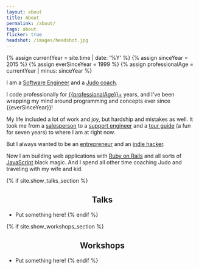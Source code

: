 ```yaml
---
layout: about
title: About
permalink: /about/
tags: about
flicker: true
headshot: /images/headshot.jpg
---
```


{% assign currentYear = site.time | date: '%Y' %}
{% assign sinceYear = 2015 %}
{% assign everSinceYear = 1999 %}
{% assign professionalAge = currentYear | minus: sinceYear %}

I am a <a href="#" class="highlighted-link">Software Engineer</a> and a <a href="#" class="highlighted-link">Judo coach</a>.

I code professionally for <a href="#" class="highlighted-link">{{professionalAge}}+</a> years, and I've been wrapping my mind around programming and concepts ever since {{everSinceYear}}!

My life included a lot of work and joy, but hardship and mistakes as well. It took me from a <a href="#" class="highlighted-link">salesperson</a> to a <a href="#" class="highlighted-link">support engineer</a> and a <a href="#" class="highlighted-link">tour guide</a> (a fun for seven years) to where I am at right now.

But I always wanted to be an <a href="#" class="highlighted-link">entrepreneur</a> and an <a href="https://www.urbandictionary.com/define.php?term=indie%20hacker" target="_blank" class="highlighted-link">indie hacker</a>.

Now I am building web applications with <a href="https://rubyonrails.org/" class="highlighted-link">Ruby on Rails</a>  and all sorts of <a href="#" class="highlighted-link">JavaScript</a>  black magic. And I spend all other time coaching Judo and traveling with my wife and kid.

{% if site.show_talks_section %}
## Talks

- Put something here!
{% endif %}

{% if site.show_workshops_section %}
## Workshops

- Put something here!
{% endif %}


<style>
.post-header, .post-content, #talks, #workshops {
  text-align: center; /* Want the About Page header to be in the middle */
}
</style>

